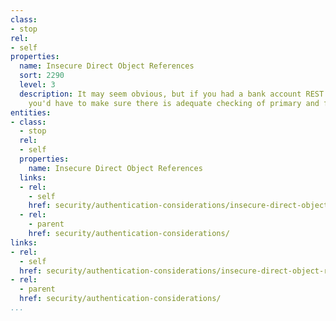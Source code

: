 ```yaml
---
class:
- stop
rel:
- self
properties:
  name: Insecure Direct Object References
  sort: 2290
  level: 3
  description: It may seem obvious, but if you had a bank account REST web service,
    you'd have to make sure there is adequate checking of primary and foreign keys.
entities:
- class:
  - stop
  rel:
  - self
  properties:
    name: Insecure Direct Object References
  links:
  - rel:
    - self
    href: security/authentication-considerations/insecure-direct-object-references.md
  - rel:
    - parent
    href: security/authentication-considerations/
links:
- rel:
  - self
  href: security/authentication-considerations/insecure-direct-object-references.md
- rel:
  - parent
  href: security/authentication-considerations/
...
```

